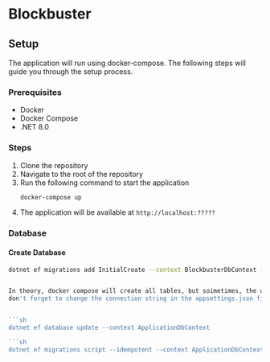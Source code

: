 # Blockbuster

## Setup
The application will run using docker-compose. The following steps will guide you through the setup process.

### Prerequisites
- Docker
- Docker Compose
- .NET 8.0

### Steps

1. Clone the repository
2. Navigate to the root of the repository
3. Run the following command to start the application
	```sh
	docker-compose up
	```
4. The application will be available at `http://localhost:?????`


### Database

#### Create Database

```sh
dotnet ef migrations add InitialCreate --context BlockbusterDbContext -o Data/BlockbusterMoviesMigrations


In theory, docker compose will create all tables, but soimetimes, the user tables not work, so you can run the following command to create the tables
don't forget to change the connection string in the appsettings.json file to use localhost instead of the database name from docker compose


```sh
dotnet ef database update --context ApplicationDbContext

```sh
dotnet ef migrations script --idempotent --context ApplicationDbContext --output ../sql/application_db_context.sql